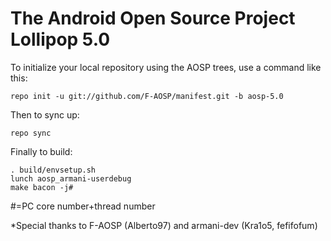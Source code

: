 The Android Open Source Project Lollipop 5.0
===========

To initialize your local repository using the AOSP trees, use a command like this:

    repo init -u git://github.com/F-AOSP/manifest.git -b aosp-5.0

Then to sync up:

    repo sync

Finally to build:

    . build/envsetup.sh
    lunch aosp_armani-userdebug
    make bacon -j#

 #=PC core number+thread number


*Special thanks to F-AOSP (Alberto97) and armani-dev (Kra1o5, fefifofum)
